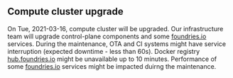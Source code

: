 ## Compute cluster upgrade

On Tue, 2021-03-16, compute cluster will be upgraded.
Our infrastructure team will upgrade control-plane components and some [foundries.io](https://foundries.io) services.
During the maintenance, OTA and CI systems might have service interruption (expected downtime - less than 60s). Docker registry [hub.foundries.io](https://hub.foundries.io) might be unavailable up to 10 minutes.
Performance of some [foundries.io](https://foundries.io) services might be impacted duirng the maintenance.
